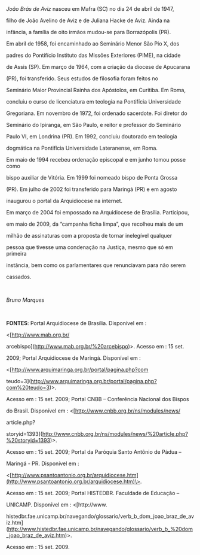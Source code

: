 

 



*João Brás de Aviz* nasceu em Mafra (SC) no dia 24 de abril de 1947,

filho de João Avelino de Aviz e de Juliana Hacke de Aviz. Ainda na

infância, a família de oito irmãos mudou-se para Borrazópolis (PR).



Em abril de 1958, foi encaminhado ao Seminário Menor São Pio X, dos

padres do Pontifício Instituto das Missões Exteriores (PIME), na cidade

de Assis (SP). Em março de 1964, com a criação da diocese de Apucarana

(PR), foi transferido. Seus estudos de filosofia foram feitos no

Seminário Maior Provincial Rainha dos Apóstolos, em Curitiba. Em Roma,

concluiu o curso de licenciatura em teologia na Pontifícia Universidade

Gregoriana. Em novembro de 1972, foi ordenado sacerdote. Foi diretor do

Seminário do Ipiranga, em São Paulo, e reitor e professor do Seminário

Paulo VI, em Londrina (PR). Em 1992, concluiu doutorado em teologia

dogmática na Pontifícia Universidade Lateranense, em Roma.



Em maio de 1994 recebeu ordenação episcopal e em junho tomou posse como

bispo auxiliar de Vitória. Em 1999 foi nomeado bispo de Ponta Grossa

(PR). Em julho de 2002 foi transferido para Maringá (PR) e em agosto

inaugurou o portal da Arquidiocese na internet.



Em março de 2004 foi empossado na Arquidiocese de Brasília. Participou,

em maio de 2009, da “campanha ficha limpa”, que recolheu mais de um

milhão de assinaturas com a proposta de tornar inelegível qualquer

pessoa que tivesse uma condenação na Justiça, mesmo que só em primeira

instância, bem como os parlamentares que renunciavam para não serem

cassados.



 



*Bruno Marques*



 



**FONTES**: Portal Arquidiocese de Brasília. Disponível em :

\<[http://www.mab.org.br/

arcebispo](http://www.mab.org.br/%20arcebispo)\>. Acesso em : 15 set.

2009; Portal Arquidiocese de Maringá. Disponível em :

\<[http://www.arquimaringa.org.br/portal/pagina.php?com

teudo=3](http://www.arquimaringa.org.br/portal/pagina.php?com%20teudo=3)\>.

Acesso em : 15 set. 2009; Portal CNBB – Conferência Nacional dos Bispos

do Brasil. Disponível em : \<[http://www.cnbb.org.br/ns/modules/news/

article.php?

storyid=1393](http://www.cnbb.org.br/ns/modules/news/%20article.php?%20storyid=1393)\>.

Acesso em : 15 set. 2009; Portal da Paróquia Santo Antônio de Pádua –

Maringá - PR. Disponível em :

\<[http://www.psantoantonio.org.br/arquidiocese.htm](http://www.psantoantonio.org.br/arquidiocese.htm)\>.

Acesso em : 15 set. 2009; Portal HISTEDBR. Faculdade de Educação –

UNICAMP. Disponível em : \<[http://www.

histedbr.fae.unicamp.br/navegando/glossario/verb\_b\_dom\_joao\_braz\_de\_aviz.htm](http://www.histedbr.fae.unicamp.br/navegando/glossario/verb_b_%20dom_joao_braz_de_aviz.htm)\>.

Acesso em : 15 set. 2009.



 

